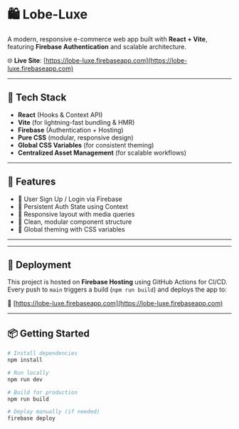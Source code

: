 # 🛍️ Lobe-Luxe

A modern, responsive e-commerce web app built with **React + Vite**, featuring **Firebase Authentication** and scalable architecture.

🌐 **Live Site**: [https://lobe-luxe.firebaseapp.com](https://lobe-luxe.firebaseapp.com)

---

## 🚀 Tech Stack

- **React** (Hooks & Context API)
- **Vite** (for lightning-fast bundling & HMR)
- **Firebase** (Authentication + Hosting)
- **Pure CSS** (modular, responsive design)
- **Global CSS Variables** (for consistent theming)
- **Centralized Asset Management** (for scalable workflows)

---

## 🔐 Features

- 🔑 User Sign Up / Login via Firebase
- 🔄 Persistent Auth State using Context
- 📱 Responsive layout with media queries
- 🧱 Clean, modular component structure
- 🎨 Global theming with CSS variables

---

---

## 🚀 Deployment

This project is hosted on **Firebase Hosting** using GitHub Actions for CI/CD.  
Every push to `main` triggers a build (`npm run build`) and deploys the app to:

🔗 [https://lobe-luxe.firebaseapp.com](https://lobe-luxe.firebaseapp.com)

---

## 📦 Getting Started

```bash
# Install dependencies
npm install

# Run locally
npm run dev

# Build for production
npm run build

# Deploy manually (if needed)
firebase deploy



